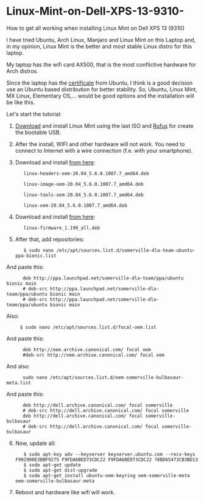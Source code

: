 # Linux-Mint-on-Dell-XPS-13-9310-
How to get all working when installing Linux Mint on Dell XPS 13 (9310)

I have tried Ubuntu, Arch Linux, Manjaro and Linux Mint on this Laptop and, in my opinion, Linux Mint is the better and most stable Linux distro for this laptop.

My laptop has the wifi card AX500, that is the most conflictive hardware for Arch distros. 

Since the laptop has the [certificate](https://ubuntu.com/certified/202007-28063) from Ubuntu, I think is a good decision use an Ubuntu based distribution for better stability. So, Ubuntu, Linux Mint, MX Linux, Elementary OS,... would be good options and the installation will be like this. 

Let's start the tutorial:

1. [Download](https://linuxmint.com) and install Linux Mint using the last ISO and [Rufus](https://rufus.ie/en/) for create the bootable USB.

2. After the install, WIFI and other hardware will not work. You need to connect to Internet with a wire connection (f.e. with your smartphone).

3. Download and install [from here](http://archive.ubuntu.com/ubuntu/pool/main/l/linux-meta-oem-5.6):

          linux-headers-oem-20.04_5.6.0.1007.7_amd64.deb
          
          linux-image-oem-20.04_5.6.0.1007.7_amd64.deb
          
          linux-tools-oem-20.04_5.6.0.1007.7_amd64.deb
          
          linux-oem-20.04_5.6.0.1007.7_amd64.deb

4. Download and install [from here](http://archive.ubuntu.com/ubuntu/pool/main/l/linux-firmware/):

          linux-firmware_1.199_all.deb
          
5. After that, add repositories:

          $ sudo nano /etc/apt/sources.list.d/somerville-dla-team-ubuntu-ppa-bionic.list
      
And paste this:

          deb http://ppa.launchpad.net/somerville-dla-team/ppa/ubuntu bionic main
          # deb-src http://ppa.launchpad.net/somerville-dla-team/ppa/ubuntu bionic main
          # deb-src http://ppa.launchpad.net/somerville-dla-team/ppa/ubuntu bionic main
         
Also:
               
         $ sudo nano /etc/apt/sources.list.d/focal-oem.list
           
And paste this:

          deb http://oem.archive.canonical.com/ focal oem
          #deb-src http://oem.archive.canonical.com/ focal oem
          
And also:

          sudo nano /etc/apt/sources.list.d/oem-somerville-bulbasaur-meta.list
          
And paste this:

          deb http://dell.archive.canonical.com/ focal somerville
          # deb-src http://dell.archive.canonical.com/ focal somerville
          deb http://dell.archive.canonical.com/ focal somerville-bulbasaur
          # deb-src http://dell.archive.canonical.com/ focal somerville-bulbasaur
         
6. Now, update all:

          $ sudo apt-key adv --keyserver keyserver.ubuntu.com --recv-keys F992900E3BBF9275 F9FDA6BED73CDC22 F9FDA6BED73CDC22 78BD65473CB3BD13
          $ sudo apt-get update
          $ sudo apt-get dist-upgrade
          $ sudo apt-get install ubuntu-oem-keyring oem-somerville-meta oem-somerville-bulbasaur-meta
          
7. Reboot and hardware like wifi will work.
